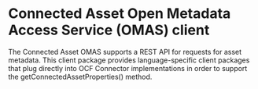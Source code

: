 <!-- SPDX-License-Identifier: Apache-2.0 -->

# Connected Asset Open Metadata Access Service (OMAS) client

The Connected Asset OMAS supports a REST API for requests for asset metadata.
This client package provides language-specific client packages that plug
directly into OCF Connector implementations in order to support the
getConnectedAssetProperties() method.